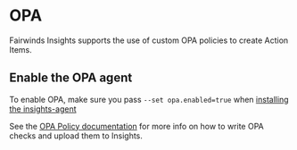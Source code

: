 # OPA
Fairwinds Insights supports the use of custom OPA policies to create Action Items.

## Enable the OPA agent
To enable OPA, make sure you pass `--set opa.enabled=true` when
[installing the insights-agent](/run/agent/installation)

See the [OPA Policy documentation](/configure/policy/policy) for more info on how
to write OPA checks and upload them to Insights.

